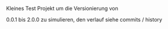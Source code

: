Kleines Test Projekt um die Versionierung von

0.0.1 bis 2.0.0 zu simulieren, den verlauf siehe commits / history
